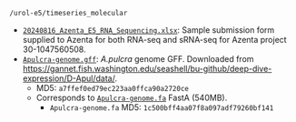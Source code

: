 `/urol-e5/timeseries_molecular`

- [`20240816_Azenta_E5_RNA_Sequencing.xlsx`](./20240816_Azenta_E5_RNA_Sequencing.xlsx): Sample submission form supplied to Azenta for both RNA-seq and sRNA-seq for Azenta project 30-1047560508.
- [`Apulcra-genome.gff`](./Apulcra-genome.gff): _A.pulcra_ genome GFF. Downloaded from https://gannet.fish.washington.edu/seashell/bu-github/deep-dive-expression/D-Apul/data/.
  - MD5: `a7ffef0ed79ec223aa0ffca90a2720ce`
  - Corresponds to [`Apulcra-genome.fa`](https://gannet.fish.washington.edu/seashell/bu-github/deep-dive-expression/D-Apul/data/Apulcra-genome.fa) FastA (540MB).
      - `Apulcra-genome.fa` MD5: `1c500bff4aa07f8a097adf79260bf141`

